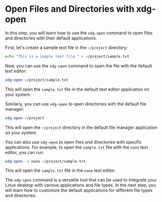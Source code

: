 # Open Files and Directories with xdg-open

In this step, you will learn how to use the `xdg-open` command to open files and directories with their default applications.

First, let's create a sample text file in the `~/project` directory:

```bash
echo "This is a sample text file." > ~/project/sample.txt
```

Now, you can use the `xdg-open` command to open the file with the default text editor:

```bash
xdg-open ~/project/sample.txt
```

This will open the `sample.txt` file in the default text editor application on your system.

Similarly, you can use `xdg-open` to open directories with the default file manager:

```bash
xdg-open ~/project
```

This will open the `~/project` directory in the default file manager application on your system.

You can also use `xdg-open` to open files and directories with specific applications. For example, to open the `sample.txt` file with the `nano` text editor, you can run:

```bash
xdg-open -a nano ~/project/sample.txt
```

This will open the `sample.txt` file in the `nano` text editor.

The `xdg-open` command is a versatile tool that can be used to integrate your Linux desktop with various applications and file types. In the next step, you will learn how to customize the default applications for different file types and directories.
